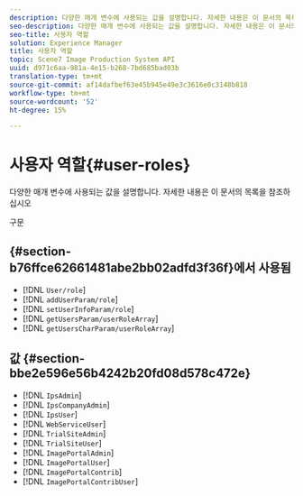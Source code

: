 ```yaml
---
description: 다양한 매개 변수에 사용되는 값을 설명합니다. 자세한 내용은 이 문서의 목록을 참조하십시오
seo-description: 다양한 매개 변수에 사용되는 값을 설명합니다. 자세한 내용은 이 문서의 목록을 참조하십시오
seo-title: 사용자 역할
solution: Experience Manager
title: 사용자 역할
topic: Scene7 Image Production System API
uuid: d971c6aa-981a-4e15-b268-7bd685bad03b
translation-type: tm+mt
source-git-commit: af14dafbef63e45b945e49e3c3616e0c3148b818
workflow-type: tm+mt
source-wordcount: '52'
ht-degree: 15%

---
```



# 사용자 역할{#user-roles}

다양한 매개 변수에 사용되는 값을 설명합니다. 자세한 내용은 이 문서의 목록을 참조하십시오

구문

## {#section-b76ffce62661481abe2bb02adfd3f36f}에서 사용됨

* [!DNL `User/role`]
* [!DNL `addUserParam/role`]
* [!DNL `setUserInfoParam/role`]
* [!DNL `getUsersParam/userRoleArray`]
* [!DNL `getUsersCharParam/userRoleArray`]

## 값 {#section-bbe2e596e56b4242b20fd08d578c472e}

* [!DNL `IpsAdmin`]
* [!DNL `IpsCompanyAdmin`]
* [!DNL `IpsUser`]
* [!DNL `WebServiceUser`]
* [!DNL `TrialSiteAdmin`]
* [!DNL `TrialSiteUser`]
* [!DNL `ImagePortalAdmin`]
* [!DNL `ImagePortalUser`]
* [!DNL `ImagePortalContrib`]
* [!DNL `ImagePortalContribUser`]

